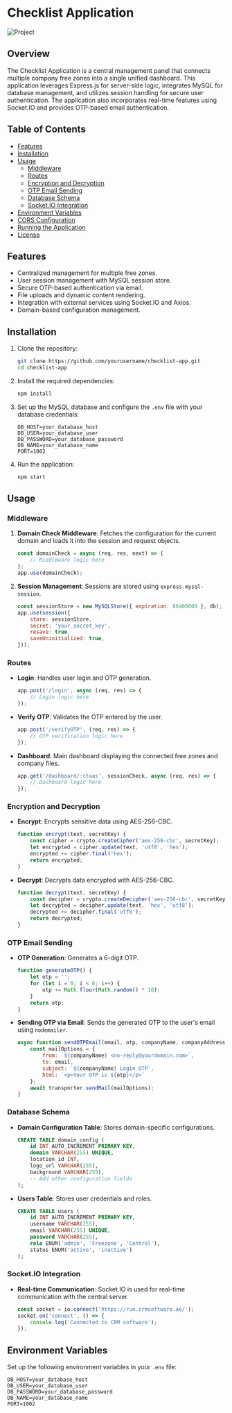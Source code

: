 # Checklist Application

![Project]([https://example.com/path-to-your-logo.png](https://api.hariskhandurrani.com/2.jpg))

## Overview

The Checklist Application is a central management panel that connects multiple company free zones into a single unified dashboard. This application leverages Express.js for server-side logic, integrates MySQL for database management, and utilizes session handling for secure user authentication. The application also incorporates real-time features using Socket.IO and provides OTP-based email authentication.

## Table of Contents

- [Features](#features)
- [Installation](#installation)
- [Usage](#usage)
  - [Middleware](#middleware)
  - [Routes](#routes)
  - [Encryption and Decryption](#encryption-and-decryption)
  - [OTP Email Sending](#otp-email-sending)
  - [Database Schema](#database-schema)
  - [Socket.IO Integration](#socketio-integration)
- [Environment Variables](#environment-variables)
- [CORS Configuration](#cors-configuration)
- [Running the Application](#running-the-application)
- [License](#license)

## Features

- Centralized management for multiple free zones.
- User session management with MySQL session store.
- Secure OTP-based authentication via email.
- File uploads and dynamic content rendering.
- Integration with external services using Socket.IO and Axios.
- Domain-based configuration management.

## Installation

1. Clone the repository:
    ```sh
    git clone https://github.com/yourusername/checklist-app.git
    cd checklist-app
    ```

2. Install the required dependencies:
    ```sh
    npm install
    ```

3. Set up the MySQL database and configure the `.env` file with your database credentials:
    ```env
    DB_HOST=your_database_host
    DB_USER=your_database_user
    DB_PASSWORD=your_database_password
    DB_NAME=your_database_name
    PORT=1002
    ```

4. Run the application:
    ```sh
    npm start
    ```

## Usage

### Middleware

1. **Domain Check Middleware**: Fetches the configuration for the current domain and loads it into the session and request objects.
    ```javascript
    const domainCheck = async (req, res, next) => {
        // Middleware logic here
    };
    app.use(domainCheck);
    ```

2. **Session Management**: Sessions are stored using `express-mysql-session`.
    ```javascript
    const sessionStore = new MySQLStore({ expiration: 86400000 }, db);
    app.use(session({
        store: sessionStore,
        secret: 'your_secret_key',
        resave: true,
        saveUninitialized: true,
    }));
    ```

### Routes

- **Login**: Handles user login and OTP generation.
    ```javascript
    app.post('/login', async (req, res) => {
        // Login logic here
    });
    ```

- **Verify OTP**: Validates the OTP entered by the user.
    ```javascript
    app.post('/verifyOTP', (req, res) => {
        // OTP verification logic here
    });
    ```

- **Dashboard**: Main dashboard displaying the connected free zones and company files.
    ```javascript
    app.get('/dashboard/:ctaas', sessionCheck, async (req, res) => {
        // Dashboard logic here
    });
    ```

### Encryption and Decryption

- **Encrypt**: Encrypts sensitive data using AES-256-CBC.
    ```javascript
    function encrypt(text, secretKey) {
        const cipher = crypto.createCipher('aes-256-cbc', secretKey);
        let encrypted = cipher.update(text, 'utf8', 'hex');
        encrypted += cipher.final('hex');
        return encrypted;
    }
    ```

- **Decrypt**: Decrypts data encrypted with AES-256-CBC.
    ```javascript
    function decrypt(text, secretKey) {
        const decipher = crypto.createDecipher('aes-256-cbc', secretKey);
        let decrypted = decipher.update(text, 'hex', 'utf8');
        decrypted += decipher.final('utf8');
        return decrypted;
    }
    ```

### OTP Email Sending

- **OTP Generation**: Generates a 6-digit OTP.
    ```javascript
    function generateOTP() {
        let otp = '';
        for (let i = 0; i < 6; i++) {
            otp += Math.floor(Math.random() * 10);
        }
        return otp;
    }
    ```

- **Sending OTP via Email**: Sends the generated OTP to the user's email using `nodemailer`.
    ```javascript
    async function sendOTPEmail(email, otp, companyName, companyAddress) {
        const mailOptions = {
            from: `${companyName} <no-reply@yourdomain.com>`,
            to: email,
            subject: `${companyName} Login OTP`,
            html: `<p>Your OTP is ${otp}</p>`
        };
        await transporter.sendMail(mailOptions);
    }
    ```

### Database Schema

- **Domain Configuration Table**: Stores domain-specific configurations.
    ```sql
    CREATE TABLE domain_config (
        id INT AUTO_INCREMENT PRIMARY KEY,
        domain VARCHAR(255) UNIQUE,
        location_id INT,
        logo_url VARCHAR(255),
        background VARCHAR(255),
        -- Add other configuration fields
    );
    ```

- **Users Table**: Stores user credentials and roles.
    ```sql
    CREATE TABLE users (
        id INT AUTO_INCREMENT PRIMARY KEY,
        username VARCHAR(255),
        email VARCHAR(255) UNIQUE,
        password VARCHAR(255),
        role ENUM('admin', 'Freezone', 'Central'),
        status ENUM('active', 'inactive')
    );
    ```

### Socket.IO Integration

- **Real-time Communication**: Socket.IO is used for real-time communication with the central server.
    ```javascript
    const socket = io.connect('https://run.crmsoftware.ae/');
    socket.on('connect', () => {
        console.log('Connected to CRM software');
    });
    ```

## Environment Variables

Set up the following environment variables in your `.env` file:

```env
DB_HOST=your_database_host
DB_USER=your_database_user
DB_PASSWORD=your_database_password
DB_NAME=your_database_name
PORT=1002
